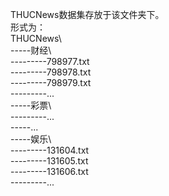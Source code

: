 THUCNews数据集存放于该文件夹下。  
形式为：  
THUCNews\  
-----财经\  
---------798977.txt  
---------798978.txt  
---------798979.txt  
---------...  
-----彩票\  
---------...  
-----...  
-----娱乐\  
---------131604.txt  
---------131605.txt  
---------131606.txt  
---------...
